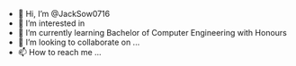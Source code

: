 - 👋 Hi, I’m @JackSow0716
- 👀 I’m interested in 
- 🌱 I’m currently learning Bachelor of Computer Engineering with Honours
- 💞️ I’m looking to collaborate on ...
- 📫 How to reach me ...

<!---
JackSow0716/JackSow0716 is a ✨ special ✨ repository because its `README.md` (this file) appears on your GitHub profile.
You can click the Preview link to take a look at your changes.
--->

